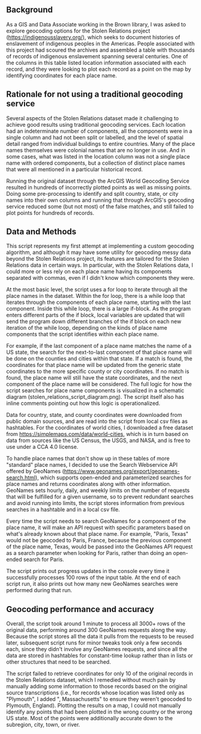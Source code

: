 ## Background
As a GIS and Data Associate working in the Brown library, I was asked to explore geocoding options for the Stolen Relations project (https://indigenousslavery.org/), which seeks to document histories of enslavement of indigenous peoples in the Americas.  People associated with this project had scoured the archives and assembled a table with thousands of records of indigenous enslavement spanning several centuries.  One of the columns in this table listed location information associated with each record, and they were looking to plot each record as a point on the map by identifying coordinates for each place name.

## Rationale for not using a traditional geocoding service
Several aspects of the Stolen Relations dataset made it challenging to achieve good results using traditional geocoding services.  Each location had an indeterminate number of components, all the components were in a single column and had not been split or labelled, and the level of spatial detail ranged from individual buildings to entire countries.   Many of the place names themselves were colonial names that are no longer in use.  And in some cases, what was listed in the location column was not a single place name with ordered components, but a collection of distinct place names that were all mentioned in a particular historical record.  

Running the original dataset through the ArcGIS World Geocoding Service resulted in hundreds of incorrectly plotted points as well as missing points.  Doing some pre-processing to identify and split country, state, or city names into their own columns and running that through ArcGIS's geocoding service reduced some (but not most) of the false matches, and still failed to plot points for hundreds of records.

## Data and Methods
This script represents my first attempt at implementing a custom geocoding algorithm, and although it may have some utility for geocoding messy data beyond the Stolen Relations project, its features are tailored for the Stolen Relations data in certain ways.  In particular, with the Stolen Relations data, I could more or less rely on each place name having its components separated with commas, even if I didn't know which components they were.  

At the most basic level, the script uses a for loop to iterate through all the place names in the dataset.  Within the for loop, there is a while loop that iterates through the components of each place name, starting with the last component.  Inside this while loop, there is a large if-block.  As the program enters different parts of the if block, local variables are updated that will send the program down different branches of the if block on each new iteration of the while loop, depending on the kinds of place name components that the script identifies within each place name. 

For example, if the last component of a place name matches the name of a US state, the search for the next-to-last component of that place name will be done on the counties and cities within that state.  If a match is found, the coordinates for that place name will be updated from the generic state coordinates to the more specific county or city coordinates.  If no match is found, the place name will still have the state coordinates, and the next component of the place name will be considered.  The full logic for how the script searches for place name components is visualized in a schematic diagram (stolen_relations_script_diagram.png).  The script itself also has inline comments pointing out how this logic is operationalized.

Data for country, state, and county coordinates were downloaded from public domain sources, and are read into the script from local csv files as hashtables.  For the coordinates of world cities, I downloaded a free dataset from https://simplemaps.com/data/world-cities, which is in turn based on data from sources like the US Census, the USGS, and NASA, and is free to use under a CCA 4.0 license.

To handle place names that don't show up in these tables of more "standard" place names, I decided to use the Search Webservice API offered by GeoNames (https://www.geonames.org/export/geonames-search.html), which supports open-ended and parameterized searches for place names and returns coordinates along with other information.  GeoNames sets hourly, daily, and weekly limits on the number of requests that will be fulfilled for a given username, so to prevent redundant searches and avoid running into limits, the script stores information from previous searches in a hashtable and in a local csv file.  

Every time the script needs to search GeoNames for a component of the place name, it will make an API request with specific parameters based on what's already known about that place name.  For example, "Paris, Texas" would not be geocoded to Paris, France, because the previous component of the place name, Texas, would be passed into the GeoNames API request as a search parameter when looking for Paris, rather than doing an open-ended search for Paris.  

The script prints out progress updates in the console every time it successfully processes 100 rows of the input table.  At the end of each script run, it also prints out how many new GeoNames searches were performed during that run.  

## Geocoding performance and accuracy
Overall, the script took around 1 minute to process all 3000+ rows of the original data, performing around 300 GeoNames requests along the way.  Because the script stores all the data it pulls from the requests to be reused later, subsequent script runs for minor tweaks took only a few seconds each, since they didn't involve any GeoNames requests, and since all the data are stored in hashtables for constant-time lookup rather than in lists or other structures that need to be searched.  

The script failed to retrieve coordinates for only 10 of the original records in the Stolen Relations dataset, which I remedied without much pain by manually adding some information to those records based on the original source transcriptions (i.e., for records whose location was listed only as "Plymouth", I added ", Massachusetts" to ensure they weren't geocoded to Plymouth, England).  Plotting the results on a map, I could not manually identify any points that had been plotted in the wrong country or the wrong US state.  Most of the points were additionally accurate down to the subregion, city, town, or river.  
